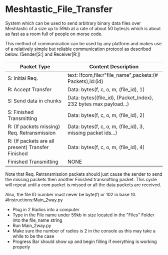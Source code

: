 # Meshtastic_File_Transfer
System which can be used to send arbitrary binary data files over Meshtastic of a size up to 
59kb at a rate of about 50 bytes/s which is about as fast as a room full of people on morse code.

This method of communication can be used by any platform and makes use of a relatively simple but 
reliable communication protocol as described below.
(Sender[S:] and Receiver[R:])

| Packet Type                                       | Content Description                                              |
|---------------------------------------------------|------------------------------------------------------------------|
| S: Initial Req.                                   | text: !fcom,file:r"file_name",packets:(# Packets),id:(id)        |
| R: Accept Transfer                                | Data: bytes(f, c, o, m, (file_id), 1)                            |
| S: Send data in chunks                            | Data: bytes((file_id), (Packet_Index), 232 bytes max payload...) |
| S: Finished Transmitting                          | Data: bytes(f, c, o, m, (file_id), 2)                            |
| R: (If packets missing) Req. Retransmission       | Data: bytes(f, c, o, m, (file_id), 3, missing packet ids...)     |
| R: (If packets are all present) Transfer Finished | Data: bytes(f, c, o, m, (file_id), 4)                            |
| Finished Transmitting                             | NONE                                                             |

Note that Req. Retransmission packets should just cause the sender to send the missing packets then another Finished 
transmitting packet. This cycle will repeat until a com packet is missed or all the data packets are received.

Also, the file ID number must never be byte(f) or 102 in base 10.
#Instructions:Main_2way.py
- Plug in 2 Radios into a computer
- Type in the File name under 59kb in size located in the "Files" Folder into the file_name string
- Run Main_2way.py
- Make sure the number of radios is 2 in the console as this may take a while to be the case
- Progress Bar should show up and begin filling if everything is working properly
